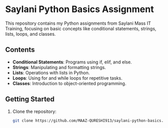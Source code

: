 # Saylani Python Basics Assignment

This repository contains my Python assignments from Saylani Mass IT Training, focusing on basic concepts like conditional statements, strings, lists, loops, and classes.

## Contents
- **Conditional Statements**: Programs using if, elif, and else.
- **Strings**: Manipulating and formatting strings.
- **Lists**: Operations with lists in Python.
- **Loops**: Using for and while loops for repetitive tasks.
- **Classes**: Introduction to object-oriented programming.

## Getting Started
1. Clone the repository:
   ```bash
   git clone https://github.com/MAAZ-QURESHI913/saylani-python-basics.git

